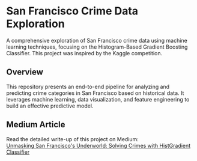 # San Francisco Crime Data Exploration  
A comprehensive exploration of San Francisco crime data using machine learning techniques, focusing on the Histogram-Based Gradient Boosting Classifier. This project was inspired by the Kaggle competition.  

## Overview  
This repository presents an end-to-end pipeline for analyzing and predicting crime categories in San Francisco based on historical data. It leverages machine learning, data visualization, and feature engineering to build an effective predictive model.  

## Medium Article  
Read the detailed write-up of this project on Medium:  
[Unmasking San Francisco's Underworld: Solving Crimes with HistGradient Classifier](https://medium.com/@madhul413/unmasking-san-franciscos-underworld-solving-crimes-with-histgradient-classifier-d4ff1f0692e9)  
